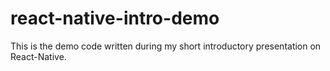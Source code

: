 # react-native-intro-demo
This is the demo code written during my short introductory presentation on React-Native.
